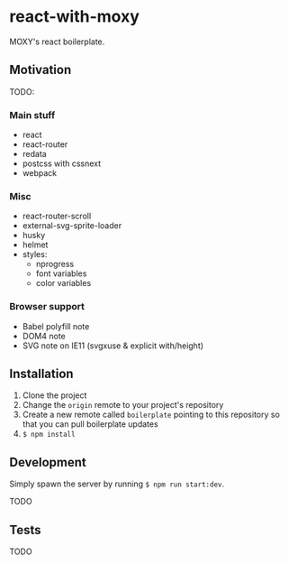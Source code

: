 # react-with-moxy

MOXY's react boilerplate.

## Motivation

TODO:

### Main stuff

- react
- react-router
- redata
- postcss with cssnext
- webpack


### Misc

- react-router-scroll
- external-svg-sprite-loader
- husky
- helmet
- styles:
    - nprogress
    - font variables
    - color variables

### Browser support

- Babel polyfill note
- DOM4 note
- SVG note on IE11 (svgxuse & explicit with/height)


## Installation

1. Clone the project
2. Change the `origin` remote to your project's repository
3. Create a new remote called `boilerplate` pointing to this repository so that you can pull boilerplate updates
4. `$ npm install`


## Development

Simply spawn the server by running `$ npm run start:dev`.

TODO

## Tests

TODO

